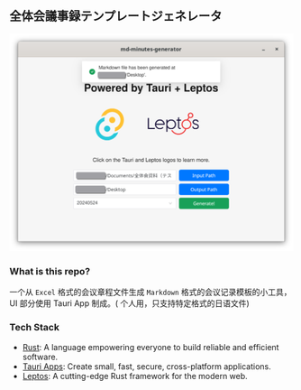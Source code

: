 ## 全体会議事録テンプレートジェネレータ

<p align="center">
    <img src="./screenshots/wip_screenshot.png" alt="WIP Screenshot"/>
</p>

### What is this repo?

一个从 `Excel` 格式的会议章程文件生成 `Markdown` 格式的会议记录模板的小工具，UI 部分使用 Tauri App 制成。(
个人用，只支持特定格式的日语文件)

### Tech Stack

- [Rust](https://www.rust-lang.org): A language empowering everyone to build reliable and efficient software.
- [Tauri Apps](https://tauri.app): Create small, fast, secure, cross-platform applications.
- [Leptos](https://leptos.dev): A cutting-edge Rust framework for the modern web.
